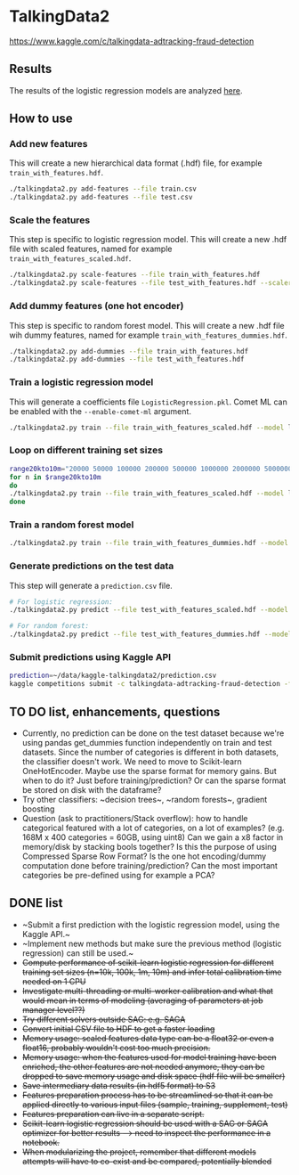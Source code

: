 # TalkingData2

https://www.kaggle.com/c/talkingdata-adtracking-fraud-detection

## Results

The results of the logistic regression models are analyzed [here](results/logreg_results.ipynb).

## How to use

### Add new features

This will create a new hierarchical data format (.hdf) file, for example `train_with_features.hdf`.

```bash
./talkingdata2.py add-features --file train.csv
./talkingdata2.py add-features --file test.csv
```

### Scale the features

This step is specific to logistic regression model. This will create a new .hdf file with scaled features, named for example `train_with_features_scaled.hdf`.

```bash
./talkingdata2.py scale-features --file train_with_features.hdf
./talkingdata2.py scale-features --file test_with_features.hdf --scaler StandardScaler.pkl
```

### Add dummy features (one hot encoder)

This step is specific to random forest model. This will create a new .hdf file wih dummy features, named for example `train_with_features_dummies.hdf`.

```bash
./talkingdata2.py add-dummies --file train_with_features.hdf
./talkingdata2.py add-dummies --file test_with_features.hdf
```

### Train a logistic regression model
This will generate a coefficients file `LogisticRegression.pkl`. Comet ML can be enabled with the `--enable-comet-ml` argument.
```bash
./talkingdata2.py train --file train_with_features_scaled.hdf --model logreg --enable-comet-ml --n-training 10000000
```

### Loop on different training set sizes
```bash
range20kto10m="20000 50000 100000 200000 500000 1000000 2000000 5000000 10000000"
for n in $range20kto10m
do
./talkingdata2.py train --file train_with_features_scaled.hdf --model logreg --n-training $n
done
```

### Train a random forest model
```bash
./talkingdata2.py train --file train_with_features_dummies.hdf --model randomforest --n-training 10000
```

### Generate predictions on the test data

This step will generate a `prediction.csv` file.

```bash
# For logistic regression:
./talkingdata2.py predict --file test_with_features_scaled.hdf --model LogisticRegression.pkl

# For random forest:
./talkingdata2.py predict --file test_with_features_dummies.hdf --model RandomForestClassifier.pkl
```

### Submit predictions using Kaggle API
```bash
prediction=~/data/kaggle-talkingdata2/prediction.csv
kaggle competitions submit -c talkingdata-adtracking-fraud-detection -f $prediction -m 'Submission'
```


## TO DO list, enhancements, questions
* Currently, no prediction can be done on the test dataset because we're using pandas get_dummies function independently on train and test datasets. Since the number of categories is different in both datasets, the classifier doesn't work. We need to move to Scikit-learn OneHotEncoder. Maybe use the sparse format for memory gains. But when to do it? Just before training/prediction? Or can the sparse format be stored on disk with the dataframe?
* Try other classifiers: ~decision trees~, ~random forests~, gradient boosting
* Question (ask to practitioners/Stack overflow): how to handle categorical featured with a lot of categories, on a lot of examples? (e.g. 168M x 400 categories = 60GB, using uint8) Can we gain a x8 factor in memory/disk by stacking bools together? Is this the purpose of using Compressed Sparse Row Format? Is the one hot encoding/dummy computation done before training/prediction? Can the most important categories be pre-defined using for example a PCA?


## DONE list
* ~Submit a first prediction with the logistic regression model, using the Kaggle API.~
* ~Implement new methods but make sure the previous method (logistic regression) can still be used.~
* ~~Compute performance of scikit-learn logistic regression for different training set sizes (n=10k, 100k, 1m, 10m) and infer total calibration time needed on 1 CPU~~
* ~~Investigate multi-threading or multi-worker calibration and what that would mean in terms of modeling (averaging of parameters at job manager level??)~~
* ~~Try different solvers outside SAG: e.g. SAGA~~
* ~~Convert initial CSV file to HDF to get a faster loading~~
* ~~Memory usage: scaled features data type can be a float32 or even a float16, probably wouldn't cost too much precision.~~
* ~~Memory usage: when the features used for model training have been enriched, the other features are not needed anymore, they can be dropped to save memory usage and disk space (hdf file will be smaller)~~
* ~~Save intermediary data results (in hdf5 format) to S3~~
* ~~Features preparation process has to be streamlined so that it can be applied directly to various input files (sample, training, supplement, test)~~
* ~~Features preparation can live in a separate script.~~
* ~~Scikit-learn logistic regression should be used with a SAG or SAGA optimizer for better results --> need to inspect the performance in a notebook.~~
* ~~When modularizing the project, remember that different models attempts will have to co-exist and be compared, potentially blended~~
